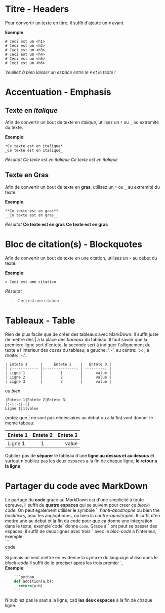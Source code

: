 

# Titre - Headers

Pour convertir un texte en titre, il suffit d'ajoute un ```#``` avant.


**Exemple**:

```
# Ceci est un <h1>
# Ceci est un <h2>
# Ceci est un <h3>
# Ceci est un <h4>
# Ceci est un <h5>
# Ceci est un <h6>
```
*Veuillez à bien laisser un espace entre le ```#``` et le texte !*


# Accentuation - Emphasis

## Texte en *Italique*

Afin de convertir un bout de texte en *italique*, utilisez un ```*``` ou ```_``` au extremité du texte.

**Exemple**:
```
*Ce texte est en italique*
_Ce texte est en italique_
```
*Résultat*
*Ce texte est en italique*
_Ce texte est en italique_

## Texte en **Gras**

Afin de convertir un bout de texte en **gras**, utilisez un ```*``` ou ```_``` au extremité du texte.

**Exemple**:
```
**Ce texte est en gras**
__Ce texte est en gras__
```
*Résultat*
**Ce texte est en gras**
__Ce texte est en gras__

# Bloc de citation(s) - Blockquotes

Afin de convertir un bout de texte en une citation, utilisez un ```>``` au début du texte.

**Exemple**:
```
> Ceci est une citation
```
*Résultat*
> Ceci est une citation



# Tableaux - Table

Rien de plus facile que de créer des tableaux avec MarkDown. Il suffit juste de mettre des \| à la place des *bareaux* du tableau. Il faut savoir que la premiere ligne sert d'entete, la seconde sert à indiquer l'allignement du texte a l'interieur des *cases* du tableau, a gauche: ':-', au centre: ':-:', a droite: '-:'.  

    | Entete 1      |     Entete 2    |   Entete 3 |  
    | :------------ |:--------------: | ---------: |  
    | Ligne 1       |        1        |      value |  
    | Ligne 2       |        2        |      value |  
    | Ligne 3       |        3        |      value |  

*ou bien*  

    |Entete 1|Entete 2|Entete 3|  
    |:-|:-:|-:|  
    Ligne 1|1|value  

(notez que | ne sont pas nécessaires au debut ou a la fin) vont donner le meme tabeau:

Entete 1|Entete 2|Entete 3  
:-|:-:|-:  
Ligne 1|1|value  

Oubliez pas de **séparer** le tableau d'une **ligne au dessus et au desous** et surtout n'oubliez pas les deux espaces a la fin de chaque ligne, **le retour a la ligne**.  


# Partager du code avec MarkDown

Le partage du **code** grace au MarkDown est d'une simplicité à toute epreuve, il suffit de **quatre espaces** qui se suivent pour creer ce *block-code*.  On peut egalement utiliser le symbole **\`**, l'*anti-apostrophe* ou bien the *backticks*, pour les anglophones, ou bien la *contre-apostrophe*. Il suffit d'en mettre une au debut et la fin du code pour que ca donne une integration dans le texte, exemple\`code\` donne `code`. Grace a **\`** ont peut se passer des espaces, il suffit de deux lignes avec trois **\`** avec le *bloc-code* a l'interieur, exemple:  
    \`\`\`  
    code  
    \`\`\`  
Si jamais on veut mettre en evidence la syntaxe du language utilise dans le *block-code* il suffit de le preciser apres les trois premier \`,  
**Exemple**:  
```python  
    ```python  
    def addition(a,b):
      return(a+b)
    ```
```  
N'oubliez pas le saut a la ligne, cad **les deux espaces** à la fin de chaque ligne.
